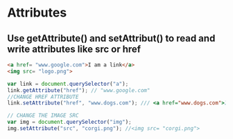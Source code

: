 # Attributes

## Use getAttribute() and setAttribut() to read and write attributes like src or href

```html
<a href= "www.google.com">I am a link</a>
<img src= "logo.png">
```

```javascript
var link = document.querySelector("a");
link.getAttribute("href"); // "www.google.com"
//CHANGE HREF ATTRIBUTE
link.setAttribute("href", "www.dogs.com"); /// <a href="www.dogs.com">I am a link</a>

// CHANGE THE IMAGE SRC
var img = document.querySelector("img");
img.setAttribute("src", "corgi.png"); //<img src= "corgi.png">
```